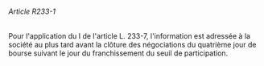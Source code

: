 ###### Article R233-1

Pour l'application du I de l'article L. 233-7, l'information est adressée à la société au plus tard avant la clôture des négociations du quatrième jour de bourse suivant le jour du franchissement du seuil de participation.

